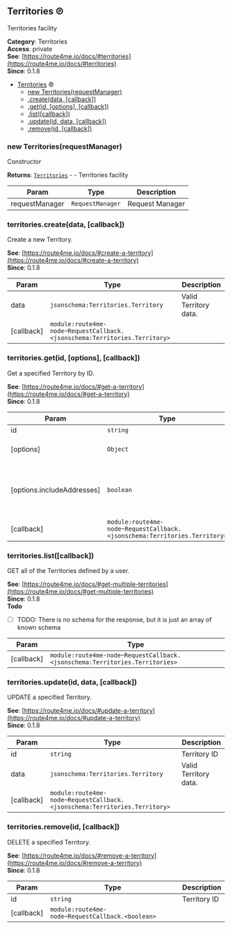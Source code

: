 <a id="Territories" name="Territories"></a>

## Territories ℗

Territories facility

**Category**: Territories  
**Access**: private  
**See**: [https://route4me.io/docs/#territories](https://route4me.io/docs/#territories)  
**Since**: 0.1.8  

* [Territories](#Territories) ℗
    * [new Territories(requestManager)](#new_Territories_new)
    * [.create(data, [callback])](#Territories+create)
    * [.get(id, [options], [callback])](#Territories+get)
    * [.list([callback])](#Territories+list)
    * [.update(id, data, [callback])](#Territories+update)
    * [.remove(id, [callback])](#Territories+remove)

<a id="new_Territories_new" name="new_Territories_new"></a>

### new Territories(requestManager)

Constructor

**Returns**: [<code>Territories</code>](#Territories) - - Territories facility  

| Param | Type | Description |
| --- | --- | --- |
| requestManager | <code>RequestManager</code> | Request Manager |

<a id="Territories+create" name="Territories+create"></a>

### territories.create(data, [callback])

Create a new Territory.

**See**: [https://route4me.io/docs/#create-a-territory](https://route4me.io/docs/#create-a-territory)  
**Since**: 0.1.8  

| Param | Type | Description |
| --- | --- | --- |
| data | <code>jsonschema:Territories.Territory</code> | Valid Territory data. |
| [callback] | <code>module:route4me-node~RequestCallback.&lt;jsonschema:Territories.Territory&gt;</code> |  |

<a id="Territories+get" name="Territories+get"></a>

### territories.get(id, [options], [callback])

Get a specified Territory by ID.

**See**: [https://route4me.io/docs/#get-a-territory](https://route4me.io/docs/#get-a-territory)  
**Since**: 0.1.8  

| Param | Type | Default | Description |
| --- | --- | --- | --- |
| id | <code>string</code> |  | Territory ID |
| [options] | <code>Object</code> |  | Additional options for `get` |
| [options.includeAddresses] | <code>boolean</code> | <code>false</code> | If true, enclosed addresses will be included in a response |
| [callback] | <code>module:route4me-node~RequestCallback.&lt;jsonschema:Territories.Territory&gt;</code> |  |  |

<a id="Territories+list" name="Territories+list"></a>

### territories.list([callback])

GET all of the Territories defined by a user.

**See**: [https://route4me.io/docs/#get-multiple-territories](https://route4me.io/docs/#get-multiple-territories)  
**Since**: 0.1.8  
**Todo**

- [ ] TODO: There is no schema for the response, but it is just an array of known schema


| Param | Type |
| --- | --- |
| [callback] | <code>module:route4me-node~RequestCallback.&lt;jsonschema:Territories.Territories&gt;</code> | 

<a id="Territories+update" name="Territories+update"></a>

### territories.update(id, data, [callback])

UPDATE a specified Territory.

**See**: [https://route4me.io/docs/#update-a-territory](https://route4me.io/docs/#update-a-territory)  
**Since**: 0.1.8  

| Param | Type | Description |
| --- | --- | --- |
| id | <code>string</code> | Territory ID |
| data | <code>jsonschema:Territories.Territory</code> | Valid Territory data. |
| [callback] | <code>module:route4me-node~RequestCallback.&lt;jsonschema:Territories.Territory&gt;</code> |  |

<a id="Territories+remove" name="Territories+remove"></a>

### territories.remove(id, [callback])

DELETE a specified Territory.

**See**: [https://route4me.io/docs/#remove-a-territory](https://route4me.io/docs/#remove-a-territory)  
**Since**: 0.1.8  

| Param | Type | Description |
| --- | --- | --- |
| id | <code>string</code> | Territory ID |
| [callback] | <code>module:route4me-node~RequestCallback.&lt;boolean&gt;</code> |  |

